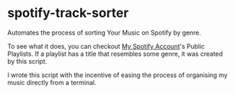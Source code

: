 # spotify-track-sorter

Automates the process of sorting Your Music on Spotify by genre. 

To see what it does, you can checkout [My Spotify Account](https://open.spotify.com/user/31ucvye6x6y7dojbxrokbxf25pwy?si=3WTgc_vlTxu-rBBD06fLjA)'s Public Playlists. If a playlist has a title that resembles some genre, it was created by this script.

I wrote this script with the incentive of easing the process of organising my music directly from a terminal. 
